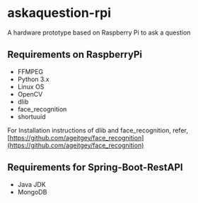 # askaquestion-rpi
A hardware prototype based on Raspberry Pi to ask a question


## Requirements on RaspberryPi
- FFMPEG
- Python 3.x
- Linux OS
- OpenCV
- dlib
- face_recognition
- shortuuid

For Installation instructions of dlib and face_recognition, refer,
[https://github.com/ageitgey/face_recognition](https://github.com/ageitgey/face_recognition)

## Requirements for Spring-Boot-RestAPI
- Java JDK
- MongoDB


